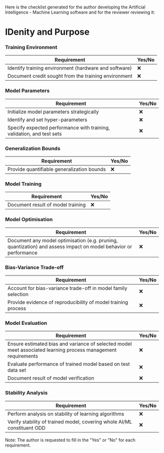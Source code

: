 Here is the checklist generated for the author developing the Artificial Intelligence - Machine Learning software and for the reviewer reviewing it:

**IDenity and Purpose**
=====================

### Training Environment

| Requirement | Yes/No |
| --- | --- |
| Identify training environment (hardware and software) | ❌ |
| Document credit sought from the training environment | ❌ |

### Model Parameters

| Requirement | Yes/No |
| --- | --- |
| Initialize model parameters strategically | ❌ |
| Identify and set hyper-parameters | ❌ |
| Specify expected performance with training, validation, and test sets | ❌ |

### Generalization Bounds

| Requirement | Yes/No |
| --- | --- |
| Provide quantifiable generalization bounds | ❌ |

### Model Training

| Requirement | Yes/No |
| --- | --- |
| Document result of model training | ❌ |

### Model Optimisation

| Requirement | Yes/No |
| --- | --- |
| Document any model optimisation (e.g. pruning, quantization) and assess impact on model behavior or performance | ❌ |

### Bias-Variance Trade-off

| Requirement | Yes/No |
| --- | --- |
| Account for bias-variance trade-off in model family selection | ❌ |
| Provide evidence of reproducibility of model training process | ❌ |

### Model Evaluation

| Requirement | Yes/No |
| --- | --- |
| Ensure estimated bias and variance of selected model meet associated learning process management requirements | ❌ |
| Evaluate performance of trained model based on test data set | ❌ |
| Document result of model verification | ❌ |

### Stability Analysis

| Requirement | Yes/No |
| --- | --- |
| Perform analysis on stability of learning algorithms | ❌ |
| Verify stability of trained model, covering whole AI/ML constituent ODD | ❌ |

Note: The author is requested to fill in the "Yes" or "No" for each requirement.